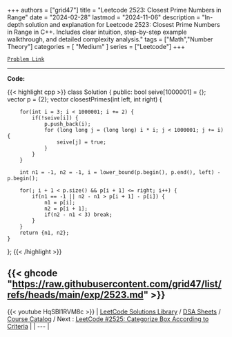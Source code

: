 
+++
authors = ["grid47"]
title = "Leetcode 2523: Closest Prime Numbers in Range"
date = "2024-02-28"
lastmod = "2024-11-06"
description = "In-depth solution and explanation for Leetcode 2523: Closest Prime Numbers in Range in C++. Includes clear intuition, step-by-step example walkthrough, and detailed complexity analysis."
tags = ["Math","Number Theory"]
categories = [
    "Medium"
]
series = ["Leetcode"]
+++



[`Problem Link`](https://leetcode.com/problems/closest-prime-numbers-in-range/description/)

---
**Code:**

{{< highlight cpp >}}
class Solution {
public:
    bool seive[1000001] = {};
    vector<int> p = {2};
    vector<int> closestPrimes(int left, int right) {
        
        for(int i = 3; i < 1000001; i += 2) {
            if(!seive[i]) {
                p.push_back(i);
                for (long long j = (long long) i * i; j < 1000001; j += i) {
                    seive[j] = true;
                }
            }
        }
        
        int n1 = -1, n2 = -1, i = lower_bound(p.begin(), p.end(), left) - p.begin();
        
        for(; i + 1 < p.size() && p[i + 1] <= right; i++) {
            if(n1 == -1 || n2 - n1 > p[i + 1] - p[i]) {
                n1 = p[i];
                n2 = p[i + 1];
                if(n2 - n1 < 3) break;
            }
        }
        return {n1, n2};
    }
};
{{< /highlight >}}

{{< ghcode "https://raw.githubusercontent.com/grid47/list/refs/heads/main/exp/2523.md" >}}
---
{{< youtube HqSBI1RVM8c >}}
| [LeetCode Solutions Library](https://grid47.xyz/leetcode/) / [DSA Sheets](https://grid47.xyz/sheets/) / [Course Catalog](https://grid47.xyz/courses/) / Next : [LeetCode #2525: Categorize Box According to Criteria](https://grid47.xyz/posts/leetcode-2525-categorize-box-according-to-criteria-solution/) |
| --- |
